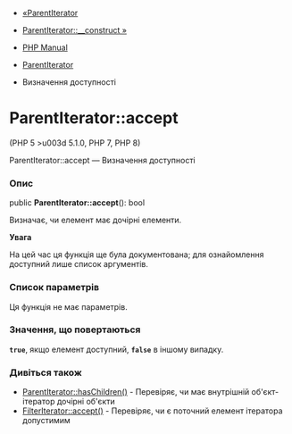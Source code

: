 - [«ParentIterator](class.parentiterator.md)
- [ParentIterator::\_\_construct »](parentiterator.construct.md)

- [PHP Manual](index.md)
- [ParentIterator](class.parentiterator.md)
- Визначення доступності

# ParentIterator::accept

(PHP 5 \>u003d 5.1.0, PHP 7, PHP 8)

ParentIterator::accept — Визначення доступності

### Опис

public **ParentIterator::accept**(): bool

Визначає, чи елемент має дочірні елементи.

**Увага**

На цей час ця функція ще була документована; для
ознайомлення доступний лише список аргументів.

### Список параметрів

Ця функція не має параметрів.

### Значення, що повертаються

**`true`**, якщо елемент доступний, **`false`** в іншому випадку.

### Дивіться також

- [ParentIterator::hasChildren()](parentiterator.haschildren.md) -
Перевіряє, чи має внутрішній об'єкт-ітератор дочірні об'єкти
- [FilterIterator::accept()](filteriterator.accept.md) - Перевіряє,
чи є поточний елемент ітератора допустимим
